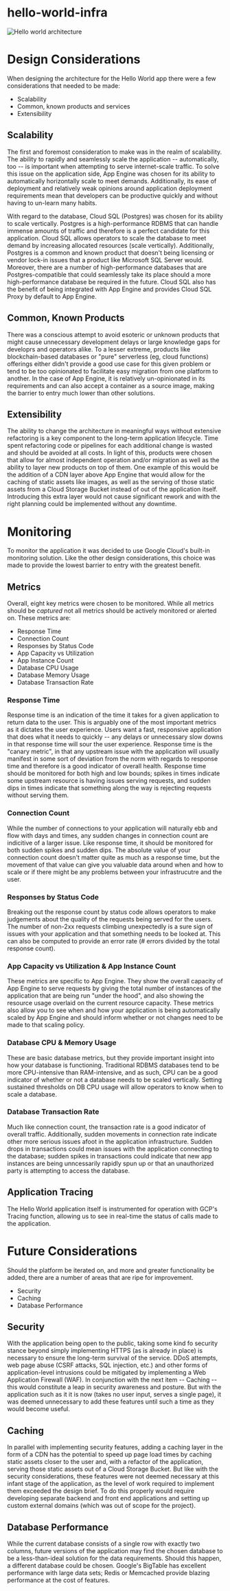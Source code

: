 # hello-world-infra

![Hello world architecture](https://github.com/peterfraedrich/hello-world-infra/blob/3668bc878472bc01a869cc5dff5b96e83ba66a43/Hello%20World%20Architecture.png?raw=true)


# Design Considerations
When designing the architecture for the Hello World app there were a few considerations that needed to be made:
* Scalability
* Common, known products and services
* Extensibility

## Scalability
The first and foremost consideration to make was in the realm of scalability. The ability to rapidly and seamlessly scale the application -- automatically, too -- is important when attempting to serve internet-scale traffic. To solve this issue on the application side, App Engine was chosen for its ability to automatically horizontally scale to meet demands. Additionally, its ease of deployment and relatively weak opinions around application deployment requirements mean that developers can be productive quickly and without having to un-learn many habits.

With regard to the database, Cloud SQL (Postgres) was chosen for its ability to scale vertically. Postgres is a high-performance RDBMS that can handle immense amounts of traffic and therefore is a perfect candidate for this application. Cloud SQL allows operators to scale the database to meet demand by increasing allocated resources (scale vertically). Additionally, Postgres is a common and known product that doesn't being licensing or vendor lock-in issues that a product like Microsoft SQL Server would. Moreover, there are a number of high-performance databases that are Postgres-compatible that could seamlessly take its place should a more high-performance database be required in the future. Cloud SQL also has the benefit of being integrated with App Engine and provides Cloud SQL Proxy by default to App Engine.

## Common, Known Products
There was a conscious attempt to avoid esoteric or unknown products that might cause unnecessary development delays or large knowledge gaps for developrs and operators alike. To a lesser extreme, products like blockchain-based databases or "pure" serverless (eg, cloud functions) offerings either didn't provide a good use case for this given problem or tend to be too opinionated to facilitate easy migration from one platform to another. In the case of App Engine, it is relatively un-opinionated in its requirements and can also accept a container as a source image, making the barrier to entry much lower than other solutions.

## Extensibility
The ability to change the architecture in meaningful ways without extensive refactoring is a key component to the long-term application lifecycle. Time spent refactoring code or pipelines for each additional change is wasted and should be avoided at all costs. In light of this, products were chosen that allow for almost independent operation and/or migration as well as the ability to layer new products on top of them. One example of this would be the addition of a CDN layer above App Engine that would allow for the caching of static assets like images, as well as the serving of those static assets from a Cloud Storage Bucket instead of out of the application itself. Introducing this extra layer would not cause significant rework and with the right planning could be implemented without any downtime. 

# Monitoring
To monitor the application it was decided to use Google Cloud's built-in monitoring solution. Like the other design considerations, this choice was made to provide the lowest barrier to entry with the greatest benefit. 

## Metrics
Overall, eight key metrics were chosen to be monitored. While all metrics should be _captured_ not all metrics should be actively monitored or alerted on. These metrics are:
* Response Time
* Connection Count
* Responses by Status Code
* App Capacity vs Utilization
* App Instance Count
* Database CPU Usage
* Database Memory Usage
* Database Transaction Rate

### Response Time
Response time is an indication of the time it takes for a given application to return data to the user. This is arguably one of the most important metrics as it dictates the user experience. Users want a fast, responsive application that does what it needs to quickly -- any delays or unnecessary slow downs in that response time will sour the user experience. Response time is the "canary metric", in that any upstream issue with the application will usually manifest in some sort of deviation from the norm with regards to response time and therefore is a good indicator of overall health. Response time should be monitored for both high and low bounds; spikes in times indicate some upstream resource is having issues serving requests, and sudden dips in times indicate that something along the way is rejecting requests without serving them. 

### Connection Count
While the number of connections to your application will naturally ebb and flow with days and times, any sudden changes in connection count are indicitive of a larger issue. Like response time, it should be monitored for both sudden spikes and sudden dips. The absolute value of your connection count doesn't matter quite as much as a response time, but the movement of that value can give you valuable data around when and how to scale or if there might be any problems between your infrastrucutre and the user.

### Responses by Status Code
Breaking out the response count by status code allows operators to make judgements about the quality of the requests being served for the users. The number of non-2xx requests climbing unexpectedly is a sure sign of issues with your application and that something needs to be looked at. This can also be computed to provide an error rate (# errors divided by the total response count).

### App Capacity vs Utilization & App Instance Count
These metrics are specific to App Engine. They show the overall capacity of App Engine to serve requests by giving the total number of instances of the application that are being run "under the hood", and also showing the resource usage overlaid on the current resource capacity. These metrics also allow you to see when and how your application is being automatically scaled by App Engine and should inform whether or not changes need to be made to that scaling policy.

### Database CPU & Memory Usage
These are basic database metrics, but they provide important insight into how your database is functioning. Traditional RDBMS databases tend to be more CPU-intensive than RAM-intensive, and as such, CPU can be a good indicator of whether or not a database needs to be scaled vertically. Setting sustained thresholds on DB CPU usage will allow operators to know when to scale a database.

### Database Transaction Rate
Much like connection count, the transaction rate is a good indicator of overall traffic. Additionally, sudden movements in connection rate indicate other more serious issues afoot in the application infrastructure. Sudden drops in transactions could mean issues with the application connecting to the database; sudden spikes in transactions could indicate that new app instances are being unncessarily rapidly spun up or that an unauthorized party is attempting to access the database.

## Application Tracing
The Hello World application itself is instrumented for operation with GCP's Tracing function, allowing us to see in real-time the status of calls made to the application.

# Future Considerations
Should the platform be iterated on, and more and greater functionality be added, there are a number of areas that are ripe for improvement.
* Security
* Caching
* Database Performance

## Security
With the application being open to the public, taking some kind fo security stance beyond simply implementing HTTPS (as is already in place) is necessary to ensure the long-term survival of the service. DDoS attempts, web page abuse (CSRF attacks, SQL injection, etc.) and other forms of application-level intrusions could be mitigated by implementing a Web Application Firewall (WAF). In conjunction with the next item -- Caching -- this would constitute a leap in security awareness and posture. But with the application such as it it is now (takes no user input, serves a single page), it was deemed unnecessary to add these features until such a time as they would become useful.

## Caching
In parallel with implementing security features, adding a caching layer in the form of a CDN has the potential to speed up page load times by caching static assets closer to the user and, with a refactor of the application, serving those static assets out of a Cloud Storage Bucket. But like with the security considerations, these features were not deemed necessary at this infant stage of the application, as the level of work required to implement them exceeded the design brief. To do this properly would require developing separate backend and front end applications and setting up custom external domains (which was out of scope for the project).

## Database Performance
While the current database consists of a single row with exactly two columns, future versions of the application may find the chosen database to be a less-than-ideal solution for the data requirements. Should this happen, a different database could be chosen. Google's BigTable has excellent performance with large data sets; Redis or Memcached provide blazing performance at the cost of features. 